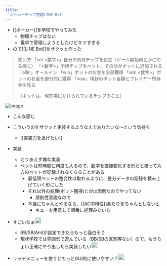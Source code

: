 ```yaml
---
title:
 'ポーカーチップ管理LINE Bot'
---
```


- [[ポーカー]]を学校でやってみた
    - 物理チップはない
    - 電卓で管理しようとしたけどキツすぎる
- ので[[LINE Bot]]をサクッと作った

> 使い方
>  「set <数字>」自分の所持チップを設定（ゲーム開始時とかにやる感じ）
>  「<数字>」所持チップをベット、その分がポットに追加される
>  「allin」オールイン
>  「win」ポットのお金を全部獲得
>  「win <数字>」ポットのお金を部分的に獲得
>  「now」現状のポット金額とプレイヤー所持金を見る
>
>  （ポットは、現在場にかけられているチップのこと）

![image](https://gyazo.com/5f8cd73019bbdd43905cc95de2a77259/thumb/1000)
- こんな感じ

- こういうのをサクッと実装するような人でありたいな〜という気持ち
    - [[実装力をあげたい]]

- 実装
    - とりあえず雑な実装
    - ベットは短時間に何度も入るので、数字を直接変化する形だと被って片方のベットが記録されなくなることがある
        - 最低限ベットの整合性は取れるように、差分データの記録を積み上げていく形にした
        - それ以外の処理(ポット獲得)とかは面倒なのでやってない
            - 原則性善説なので
        - 本当にちゃんとやるなら、[[ACID特性]]あたりをちゃんとしないと
            - キューを用意して順番に処理みたいな

- すごいなぁ<img src='https://scrapbox.io/api/pages/blu3mo-public/rickshinmi/icon' alt='rickshinmi.icon' height="19.5"/>
    - BB/SB/Antiが設定できたらもっと面白そう
    - 現状学校では雰囲気で遊んでいる（BB/SBの区別等ない）ので、もうちょい正確にやり出したら実装したい<img src='https://scrapbox.io/api/pages/blu3mo-public/blu3mo/icon' alt='blu3mo.icon' height="19.5"/>

- リッチメニューを使うともっとGUI的に使いやすい？<img src='https://scrapbox.io/api/pages/blu3mo-public/tkgshn/icon' alt='tkgshn.icon' height="19.5"/>
